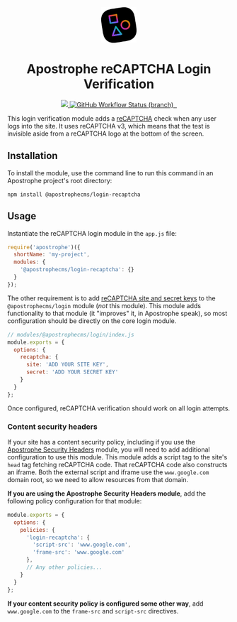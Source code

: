 <div align="center">
  <img src="https://raw.githubusercontent.com/apostrophecms/apostrophe/main/logo.svg" alt="ApostropheCMS logo" width="80" height="80">

  <h1>Apostrophe reCAPTCHA Login Verification</h1>
  <p>
    <a aria-label="Apostrophe logo" href="https://v3.docs.apostrophecms.org">
      <img src="https://img.shields.io/badge/MADE%20FOR%20Apostrophe%203-000000.svg?style=for-the-badge&logo=Apostrophe&labelColor=6516dd">
    </a>
    <a aria-label="Test status" href="https://github.com/apostrophecms/login-recaptcha/actions">
      <img alt="GitHub Workflow Status (branch)" src="https://img.shields.io/github/workflow/status/apostrophecms/login-recaptcha/Tests/main?label=Tests&labelColor=000000&style=for-the-badge">
    </a>
    <a aria-label="Join the community on Discord" href="http://chat.apostrophecms.org">
      <img alt="" src="https://img.shields.io/discord/517772094482677790?color=5865f2&label=Join%20the%20Discord&logo=discord&logoColor=fff&labelColor=000&style=for-the-badge&logoWidth=20">
    </a>
    <a aria-label="License" href="https://github.com/apostrophecms/login-recaptcha/blob/main/LICENSE.md">
      <img alt="" src="https://img.shields.io/static/v1?style=for-the-badge&labelColor=000000&label=License&message=MIT&color=3DA639">
    </a>
  </p>
</div>

This login verification module adds a [reCAPTCHA](https://developers.google.com/recaptcha/intro) check when any user logs into the site. It uses reCAPTCHA v3, which means that the test is invisible aside from a reCAPTCHA logo at the bottom of the screen.

## Installation

To install the module, use the command line to run this command in an Apostrophe project's root directory:

```
npm install @apostrophecms/login-recaptcha
```

## Usage

Instantiate the reCAPTCHA login module in the `app.js` file:

```javascript
require('apostrophe')({
  shortName: 'my-project',
  modules: {
    '@apostrophecms/login-recaptcha': {}
  }
});
```

The other requirement is to add [reCAPTCHA site and secret keys](https://developers.google.com/recaptcha/intro#recaptcha-overview) to the `@apostrophecms/login` module (*not* this module). This module adds functionality to that module (it "improves" it, in Apostrophe speak), so most configuration should be directly on the core login module.


```javascript
// modules/@apostrophecms/login/index.js
module.exports = {
  options: {
    recaptcha: {
      site: 'ADD YOUR SITE KEY',
      secret: 'ADD YOUR SECRET KEY'
    }
  }
};
```

Once configured, reCAPTCHA verification should work on all login attempts.

### Content security headers

If your site has a content security policy, including if you use the [Apostrophe Security Headers](https://www.npmjs.com/package/@apostrophecms/security-headers) module, you will need to add additional configuration to use this module. This module adds a script tag to the site's `head` tag fetching reCAPTCHA code. That reCAPTCHA code also constructs an iframe. Both the external script and iframe use the `www.google.com` domain root, so we need to allow resources from that domain.

**If you are using the Apostrophe Security Headers module**, add the following policy configuration for that module:

```javascript
module.exports = {
  options: {
    policies: {
      'login-recaptcha': {
        'script-src': 'www.google.com',
        'frame-src': 'www.google.com'
      },
      // Any other policies...
    }
  }
};
```

**If your content security policy is configured some other way**, add `www.google.com` to the `frame-src` and `script-src` directives.

